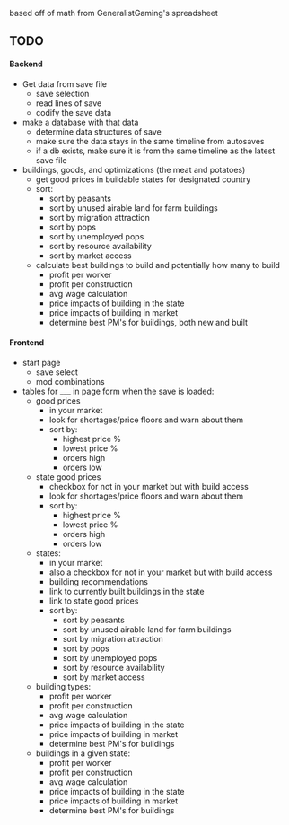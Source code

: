 based off of math from GeneralistGaming's spreadsheet
## TODO
#### Backend
- Get data from save file
    - save selection 
    -  read lines of save
    - codify the save data
- make a database with that data
	- determine data structures of save
	- make sure the data stays in the same timeline from autosaves
	- if a db exists, make sure it is from the same timeline as the latest save file
- buildings, goods, and optimizations (the meat and potatoes)
	- get good prices in buildable states for designated country
	- sort:
		- sort by peasants
		- sort by unused airable land for farm buildings 
		- sort by migration attraction
		- sort by pops
		- sort by unemployed pops
		- sort by resource availability
		- sort by market access
	- calculate best buildings to build and potentially how many to build
		- profit per worker
		- profit per construction
		- avg wage calculation
		- price impacts of building in the state
		- price impacts of building in market
		- determine best PM's for buildings, both new and built
#### Frontend
- start page
	- save select
	- mod combinations
- tables for ___ in page form when the save is loaded:
	- good prices
		- in your market
		- look for shortages/price floors and warn about them
		- sort by:
			- highest price %
			- lowest price %
			- orders high
			- orders low
	- state good prices
		- checkbox for not in your market but with build access
		- look for shortages/price floors and warn about them
		- sort by:
			- highest price %
			- lowest price %
			- orders high
			- orders low
	- states:
		- in your market
		- also a checkbox for not in your market but with build access
		- building recommendations
		- link to currently built buildings in the state
		- link to state good prices
		- sort by:
			- sort by peasants
			- sort by unused airable land for farm buildings 
			- sort by migration attraction
			- sort by pops
			- sort by unemployed pops
			- sort by resource availability
			- sort by market access
	- building types:
		- profit per worker
		- profit per construction
		- avg wage calculation
		- price impacts of building in the state
		- price impacts of building in market
		- determine best PM's for buildings
	- buildings in a given state:
		- profit per worker
		- profit per construction
		- avg wage calculation
		- price impacts of building in the state
		- price impacts of building in market
		- determine best PM's for buildings